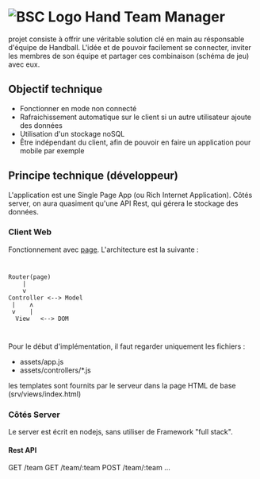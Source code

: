 # ![BSC Logo](http://localhost:3000/public/img/header-s6680651eed.png) Hand Team Manager 
 projet consiste à offrir une véritable solution clé en main au résponsable d'équipe de Handball.
L'idée et de pouvoir facilement se connecter, inviter les membres de son équipe et partager ces combinaison (schéma de jeu) avec eux.

## Objectif technique

- Fonctionner en mode non connecté
- Rafraichissement automatique sur le client si un autre utilisateur ajoute des données
- Utilisation d'un stockage noSQL
- Être indépendant du client, afin de pouvoir en faire un application pour mobile par exemple

## Principe technique (développeur)

L'application est une Single Page App (ou Rich Internet Application).
Côtés server, on aura quasiment qu'une API Rest, qui gérera le stockage des données.

### Client Web
Fonctionnement avec [page](https://github.com/visionmedia/page.js).
L'architecture est la suivante :

<code>
<pre>
Router(page) 
    |
    v
Controller <--> Model
 |    ʌ
 v    |
  View   <--> DOM
</pre>
</code>

Pour le début d'implémentation, il faut regarder uniquement les fichiers :
- assets/app.js
- assets/controllers/*.js

les templates sont fournits par le serveur dans la page HTML de base (srv/views/index.html)

### Côtés Server

Le server est écrit en nodejs, sans utiliser de Framework "full stack".

#### Rest API

GET /team
GET /team/:team
POST /team/:team
...